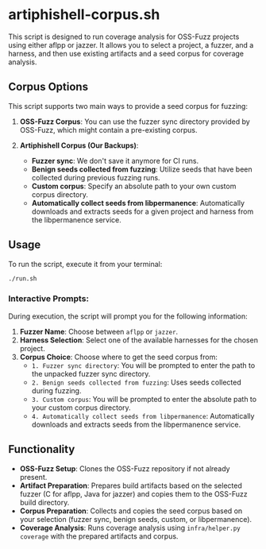 # artiphishell-corpus.sh

This script is designed to run coverage analysis for OSS-Fuzz projects using either aflpp or jazzer. It allows you to select a project, a fuzzer, and a harness, and then use existing artifacts and a seed corpus for coverage analysis.

## Corpus Options

This script supports two main ways to provide a seed corpus for fuzzing:

1.  **OSS-Fuzz Corpus**: You can use the fuzzer sync directory provided by OSS-Fuzz, which might contain a pre-existing corpus.

2.  **Artiphishell Corpus (Our Backups)**:
    *   **Fuzzer sync**: We don't save it anymore for CI runs.
    *   **Benign seeds collected from fuzzing**: Utilize seeds that have been collected during previous fuzzing runs.
    *   **Custom corpus**: Specify an absolute path to your own custom corpus directory.
    *   **Automatically collect seeds from libpermanence**: Automatically downloads and extracts seeds for a given project and harness from the libpermanence service.

## Usage

To run the script, execute it from your terminal:

```bash
./run.sh
```

### Interactive Prompts:

During execution, the script will prompt you for the following information:

1.  **Fuzzer Name**: Choose between `aflpp` or `jazzer`.
2.  **Harness Selection**: Select one of the available harnesses for the chosen project.
3.  **Corpus Choice**: Choose where to get the seed corpus from:
    *   `1. Fuzzer sync directory`: You will be prompted to enter the path to the unpacked fuzzer sync directory.
    *   `2. Benign seeds collected from fuzzing`: Uses seeds collected during fuzzing.
    *   `3. Custom corpus`: You will be prompted to enter the absolute path to your custom corpus directory.
    *   `4. Automatically collect seeds from libpermanence`: Automatically downloads and extracts seeds from the libpermanence service.

## Functionality

*   **OSS-Fuzz Setup**: Clones the OSS-Fuzz repository if not already present.
*   **Artifact Preparation**: Prepares build artifacts based on the selected fuzzer (C for aflpp, Java for jazzer) and copies them to the OSS-Fuzz build directory.
*   **Corpus Preparation**: Collects and copies the seed corpus based on your selection (fuzzer sync, benign seeds, custom, or libpermanence).
*   **Coverage Analysis**: Runs coverage analysis using `infra/helper.py coverage` with the prepared artifacts and corpus. 